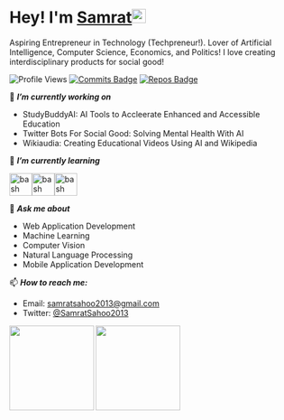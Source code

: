 # Hey! I'm [Samrat](https://samratsahoo.com)<img src="https://media.giphy.com/media/hvRJCLFzcasrR4ia7z/giphy.gif" width="25px"></img>

Aspiring Entrepreneur in Technology (Techpreneur!). Lover of Artificial Intelligence, Computer Science, Economics, and Politics! I love creating interdisciplinary products for social good!

![Profile Views](https://komarev.com/ghpvc/?username=SamratSahoo)
[![Commits Badge](https://badges.pufler.dev/commits/monthly/SamratSahoo)](https://badges.pufler.dev)
[![Repos Badge](https://badges.pufler.dev/repos/SamratSahoo)](https://badges.pufler.dev)

🔭 ***I’m currently working on***
- StudyBuddyAI:  AI Tools to Accleerate Enhanced and Accessible Education
- Twitter Bots For Social Good: Solving Mental Health With AI
- Wikiaudia: Creating Educational Videos Using AI and Wikipedia

🌱 ***I’m currently learning***
<p align="left"><img src="https://upload.wikimedia.org/wikipedia/commons/thumb/1/17/GraphQL_Logo.svg/1200px-GraphQL_Logo.svg.png" alt="bash" width="40" height="40"/><img src="https://upload.wikimedia.org/wikipedia/commons/thumb/2/2d/Tensorflow_logo.svg/1200px-Tensorflow_logo.svg.png" alt="bash" width="40" height="40"/><img src="https://vignette.wikia.nocookie.net/google/images/9/98/Images-0.jpeg/revision/latest/top-crop/width/360/height/450?cb=20180309024157" alt="bash" width="40" height="40"/>
  
💬 ***Ask me about***
- Web Application Development
- Machine Learning
- Computer Vision
- Natural Language Processing
- Mobile Application Development

📫 ***How to reach me:***
- Email: samratsahoo2013@gmail.com
- Twitter: [@SamratSahoo2013](https://twitter.com/samratsahoo2013)

<a href="https://github-readme-stats.vercel.app/api?username=SamratSahoo&count_private=true&show_icons=true" target="_blank">
  <img align="left" height="150px" src="https://github-readme-stats.vercel.app/api?username=SamratSahoo&count_private=true&show_icons=true" />
</a>
<a href="https://github-readme-stats.vercel.app/api/top-langs/?username=SamratSahoo&layout=compact" target="_blank">
  <img align="left" height="150px" src="https://github-readme-stats.vercel.app/api/top-langs/?username=SamratSahoo&layout=compact" />
</a>
